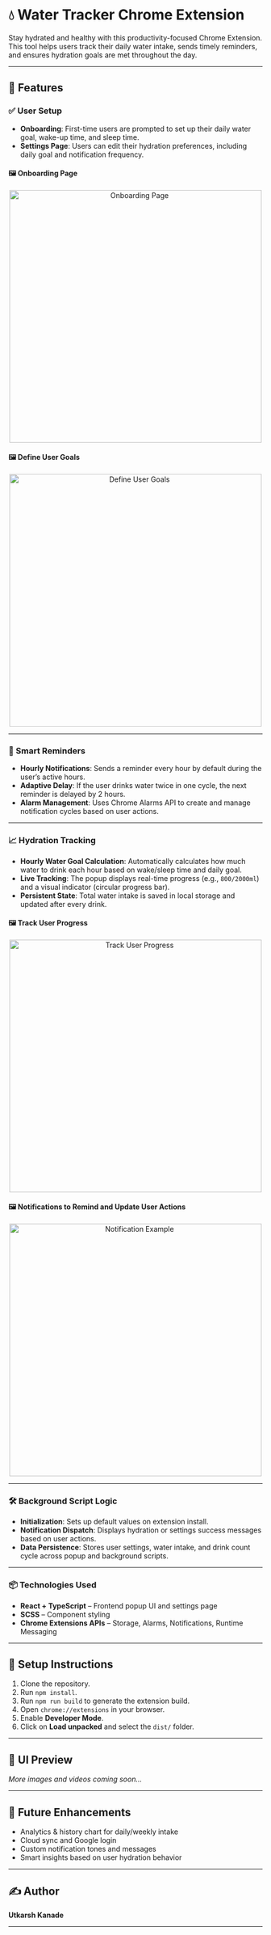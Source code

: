 # 💧 Water Tracker Chrome Extension

Stay hydrated and healthy with this productivity-focused Chrome Extension. This tool helps users track their daily water intake, sends timely reminders, and ensures hydration goals are met throughout the day.

---

## 🚀 Features

### ✅ User Setup

- **Onboarding**: First-time users are prompted to set up their daily water goal, wake-up time, and sleep time.
- **Settings Page**: Users can edit their hydration preferences, including daily goal and notification frequency.

#### 🖼️ Onboarding Page

<p align="center">
  <img src="https://github.com/user-attachments/assets/66b364f8-b925-48d1-b39f-a6aad0f0fefe" alt="Onboarding Page" width="500"/>
</p>

#### 🖼️ Define User Goals

<p align="center">
  <img src="https://github.com/user-attachments/assets/2b850901-ff5d-4399-8395-fae5e087f1eb" alt="Define User Goals" width="500"/>
</p>

---

### 🔔 Smart Reminders

- **Hourly Notifications**: Sends a reminder every hour by default during the user’s active hours.
- **Adaptive Delay**: If the user drinks water twice in one cycle, the next reminder is delayed by 2 hours.
- **Alarm Management**: Uses Chrome Alarms API to create and manage notification cycles based on user actions.

---

### 📈 Hydration Tracking

- **Hourly Water Goal Calculation**: Automatically calculates how much water to drink each hour based on wake/sleep time and daily goal.
- **Live Tracking**: The popup displays real-time progress (e.g., `800/2000ml`) and a visual indicator (circular progress bar).
- **Persistent State**: Total water intake is saved in local storage and updated after every drink.

#### 🖼️ Track User Progress

<p align="center">
  <img src="https://github.com/user-attachments/assets/57c6edb6-810f-4951-bdd5-a4da655c5f17" alt="Track User Progress" width="500"/>
</p>

#### 🖼️ Notifications to Remind and Update User Actions

<p align="center">
  <img src="https://github.com/user-attachments/assets/4754343f-d374-4968-8183-bdb9d0518ce2" alt="Notification Example" width="500"/>
</p>

---

### 🛠️ Background Script Logic

- **Initialization**: Sets up default values on extension install.
- **Notification Dispatch**: Displays hydration or settings success messages based on user actions.
- **Data Persistence**: Stores user settings, water intake, and drink count cycle across popup and background scripts.

---

### 📦 Technologies Used

- **React + TypeScript** – Frontend popup UI and settings page
- **SCSS** – Component styling
- **Chrome Extensions APIs** – Storage, Alarms, Notifications, Runtime Messaging

---

## 📌 Setup Instructions

1. Clone the repository.
2. Run `npm install`.
3. Run `npm run build` to generate the extension build.
4. Open `chrome://extensions` in your browser.
5. Enable **Developer Mode**.
6. Click on **Load unpacked** and select the `dist/` folder.

---

## 📸 UI Preview

_More images and videos coming soon..._

---

## 🧠 Future Enhancements

- Analytics & history chart for daily/weekly intake
- Cloud sync and Google login
- Custom notification tones and messages
- Smart insights based on user hydration behavior

---

## ✍️ Author

**Utkarsh Kanade**

---
